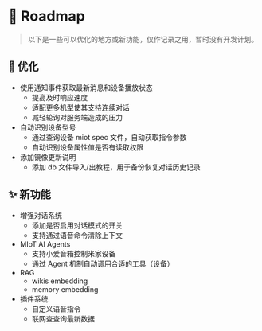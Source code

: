 # 🚀 Roadmap

> 以下是一些可以优化的地方或新功能，仅作记录之用，暂时没有开发计划。

## 💪 优化

- 使用通知事件获取最新消息和设备播放状态
  - 提高及时响应速度
  - 适配更多机型使其支持连续对话
  - 减轻轮询对服务端造成的压力
- 自动识别设备型号
  - 通过查询设备 miot spec 文件，自动获取指令参数
  - 自动识别设备属性值是否有读取权限
- 添加镜像更新说明
  - 添加 db 文件导入/出教程，用于备份恢复对话历史记录

## ✨ 新功能

- 增强对话系统
  - 添加是否启用对话模式的开关
  - 支持通过语音命令清除上下文
- MIoT AI Agents
  - 支持小爱音箱控制米家设备
  - 通过 Agent 机制自动调用合适的工具（设备）
- RAG
  - wikis embedding
  - memory embedding
- 插件系统
  - 自定义语音指令
  - 联网查查询最新数据
